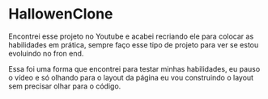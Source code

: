 # HallowenClone
Encontrei esse projeto no Youtube e acabei recriando ele para colocar as habilidades em prática, sempre faço esse tipo de projeto para ver se estou evoluindo no fron end.

Essa foi uma forma que encontrei para testar minhas habilidades, eu pauso o vídeo e só olhando para o layout da página eu vou construindo o layout sem precisar olhar para o código. 

